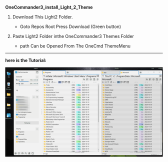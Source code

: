 **OneCommander3_install_Light_2_Theme**

1) Download This Light2 Folder. 
   * Goto Repos Root Press Download (Green button)
     
2) Paste Light2 Folder inthe OneCommander3 Themes Folder
   * path Can be Opened From The OneCmd ThemeMenu 

---

**here is the Tutorial:**

![alt text](oneCommander-Install-Theme.gif?raw=true) 
